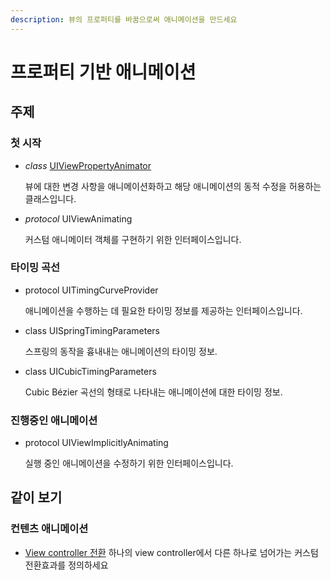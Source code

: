 ```yaml
---
description: 뷰의 프로퍼티를 바꿈으로써 애니메이션을 만드세요
---
```


# 프로퍼티 기반 애니메이션

## 주제

### 첫 시작

* _class_ [UIViewPropertyAnimator](uiviewpropertyanimator.md)

  뷰에 대한 변경 사항을 애니메이션화하고 해당 애니메이션의 동적 수정을 허용하는 클래스입니다.

* _protocol_ UIViewAnimating

  커스텀 애니메이터 객체를 구현하기 위한 인터페이스입니다.

### 타이밍 곡선

* protocol UITimingCurveProvider

  애니메이션을 수행하는 데 필요한 타이밍 정보를 제공하는 인터페이스입니다.

* class UISpringTimingParameters

  스프링의 동작을 흉내내는 애니메이션의 타이밍 정보.

* class UICubicTimingParameters

  Cubic Bézier 곡선의 형태로 나타내는 애니메이션에 대한 타이밍 정보.

### 진행중인 애니메이션

* protocol UIViewImplicitlyAnimating

  실행 중인 애니메이션을 수정하기 위한 인터페이스입니다.

## 같이 보기

### 컨텐츠 애니메이션

* [View controller 전환](../view-controller.md) 하나의 view controller에서 다른 하나로 넘어가는 커스텀 전환효과를 정의하세요

